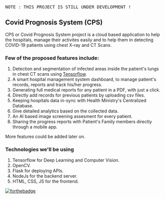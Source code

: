 <PRE>
NOTE : THIS PROJECT IS STILL UNDER DEVELOPMENT !
</PRE>

## Covid Prognosis System (CPS)

CPS or Covid Prognosis System project is a cloud based application to help the hospitals, manage their activites easily and to help them in detecting COVID-19 patients using chest X-ray and CT Scans.  


###  Few of the proposed features include:

  1. Detection and segmentation of infected areas inside the patient's lungs in chest CT scans using [Tensorflow](https://www.tensorflow.org/).
  1. A smart hospital management system dashboard, to manage patient's records, reports and track his/her progress.
  1. Generating full medical reports for any patient in a PDF, with just a click. 
  1. Directly add records for previous patients by uploading csv files.
  1. Keeping hospitals data in-sync with Health Ministry's Centralized Database.
  1. Give detailed analytics based on the collected data.
  1. An AI based image screening assesment for every patient.
  1. Sharing the progress reports with Patient's Family members directly through a mobile app.
  
More features could be added later on.

### Technologies we'll be using

  1. Tensorflow for Deep Learning and Computer Vision.
  1. OpenCV.
  1. Flask for deploying APIs.
  1. NodeJs for the backend server.
  1. HTML, CSS, JS for the frontend.
  
  
[![forthebadge](https://forthebadge.com/images/badges/built-with-love.svg)](https://github.com/ishandeveloper)
